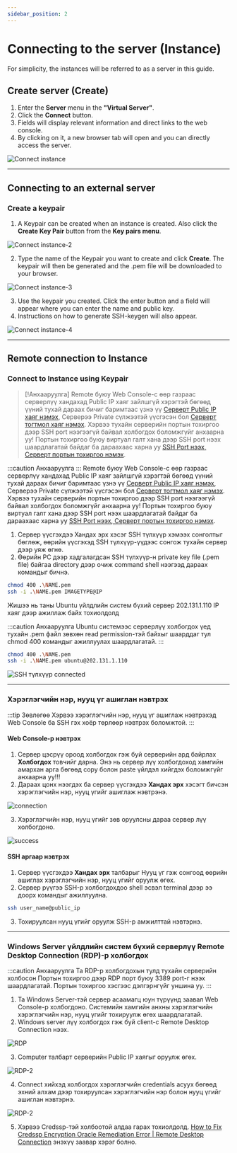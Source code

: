 ```yaml
---
sidebar_position: 2
---
```


# Connecting to the server (Instance)

For simplicity, the instances will be referred to as a server in this guide.</li>

## Create server (Create)

<ol>
    <li>Enter the <b>Server</b> menu in the <b>"Virtual Server"</b>.</li>
    <li>Click the <b>Connect</b> button.</li>
    <li>Fields will display relevant information and direct links to the web console.</li>
    <li>By clicking on it, a new browser tab will open and you can directly access the server.</li>
</ol>

  ![Connect instance](./img/connect-to-instance/Connect-instance.png)

<hr></hr>

## Connecting to an external server

### Create a keypair

<ol>
    <li>A Keypair can be created when an instance is created. Also click the <b>Create Key Pair</b> button from the <b>Key pairs menu</b>.</li>
</ol>

  ![Connect instance-2](./img/connect-to-instance/Connect-instance-2.png)

<ol start='2'>
    <li>Type the name of the Keypair you want to create and click <b>Create</b>. The keypair will then be generated and the .pem file will be downloaded to your browser.</li>
</ol>

  ![Connect instance-3](./img/connect-to-instance/Connect-instance-3.png)

<ol start='3'>
    <li>Use the keypair you created. Click the enter button and a field will appear where you can enter the name and public key.</li>
    <li>Instructions on how to generate SSH-keygen will also appear.</li>
</ol>

  ![Connect instance-4](./img/connect-to-instance/Connect-instance-4.png)

<hr></hr>

## Remote connection to Instance

### Connect to Instance using Keypair

> [!Анхааруулга]
> Remote буюу Web Console-с өөр газраас серверлүү хандахад Public IP хаяг зайлшгүй хэрэгтэй бөгөөд үүний тухай дараах бичиг баримтаас үзнэ үү <a href="./instance#ip-хаяг-удирдах-interface-manage">Серверт Public IP хаяг нэмэх</a>, Серверээ Private сүлжээтэй үүсгэсэн бол <a href="./instance#серверт-floating-ip-хаяг-холбох-associate-floating-ip">Серверт тогтмол хаяг нэмэх</a>. Хэрвээ тухайн серверийн портын тохиргоо дээр SSH port нээгээгүй байвал холбогдох боломжгүйг анхаарна уу! Портын тохиргоо буюу виртуал галт хана дээр SSH port нээх шаардлагатай байдаг ба дараахаас харна уу <a href="./security">SSH Port нээх, Серверт портын тохиргоо нэмэх</a>.

:::caution Анхааруулга :::
Remote буюу Web Console-с өөр газраас серверлүү хандахад Public IP хаяг зайлшгүй хэрэгтэй бөгөөд үүний тухай дараах бичиг баримтаас үзнэ үү <a href="./instance#ip-хаяг-удирдах-interface-manage">Серверт Public IP хаяг нэмэх</a>, Серверээ Private сүлжээтэй үүсгэсэн бол <a href="./instance#серверт-floating-ip-хаяг-холбох-associate-floating-ip">Серверт тогтмол хаяг нэмэх</a>. Хэрвээ тухайн серверийн портын тохиргоо дээр SSH port нээгээгүй байвал холбогдох боломжгүйг анхаарна уу! Портын тохиргоо буюу виртуал галт хана дээр SSH port нээх шаардлагатай байдаг ба дараахаас харна уу <a href="./security">SSH Port нээх, Серверт портын тохиргоо нэмэх</a>.

<ol>
    <li>Сервер үүсгэхдээ Хандах эрх хэсэг SSH түлхүүр хэмээх сонголтыг бөглөж, өөрийн үүсгэхэд SSH түлхүүр-үүдээс сонгож тухайн сервер дээр уяж өгнө.</li>
    <li>Өөрийн РС дээр хадгалагдсан SSH түлхүүр-н private key file (.pem file) байгаа directory дээр очиж command shell нээгээд дараах командыг бичнэ.</li>
</ol>

```bash
chmod 400 .\NAME.pem
ssh -i .\NAME.pem IMAGETYPE@IP
```

Жишээ нь таны Ubuntu үйлдлийн систем бүхий сервер 202.131.1.110 IP хаяг дээр ажиллаж байх тохиолдолд

:::caution Анхааруулга
Ubuntu системээс серверлүү холбогдох үед тухайн .pem файл зөвхөн read permission-тэй байхыг шаарддаг тул chmod 400 командыг ажиллуулах шаардлагатай.
:::

```bash
chmod 400 .\NAME.pem
ssh -i .\NAME.pem ubuntu@202.131.1.110
```

  ![SSH түлхүүр connected](./img/connect-to-instance/keypair-connected.png)

<hr></hr>

### Хэрэглэгчийн нэр, нууц үг ашиглан нэвтрэх

:::tip Зөвлөгөө
Хэрвээ хэрэглэгчийн нэр, нууц үг ашиглаж нэвтрэхэд Web Console ба SSH гэх хоёр төрлөөр нэвтрэх боломжтой.
:::

#### Web Console-р нэвтрэх

<ol>
    <li>Сервер цэсрүү ороод холбогдох гэж буй серверийн ард байрлах <b>Холбогдох</b> товчийг дарна. Энэ нь сервер лүү холбогдоход хамгийн амархан арга бөгөөд copy болон paste үйлдэл хийгдэх боломжгүйг анхаарна уу!!!</li>
    <li>Дараах цонх нээгдэх ба сервер үүсгэхдээ <b>Хандах эрх</b> хэсэгт бичсэн хэрэглэгчийн нэр, нууц үгийг ашиглаж нэвтрэнэ.</li>
</ol>

  ![connection](./img/connect-to-instance/connection.png)

<ol start='3'>
    <li>Хэрэглэгчийн нэр, нууц үгийг зөв оруулсны дараа сервер лүү холбогдоно.</li>
</ol>

  ![success](./img/connect-to-instance/success.png)

#### SSH аргаар нэвтрэх
<ol>
    <li>Сервер үүсгэхдээ <b>Хандах эрх</b> талбарыг Нууц үг гэж сонгоод өөрийн ашиглах хэрэглэгчийн нэр, нууц үгийг оруулж өгөх.</li>
    <li>Сервер рүүгээ SSH-р холбогдохдоо shell эсвэл terminal дээр ээ доорх командыг ажиллуулна.</li>
</ol>

```bash
ssh user_name@public_ip
```
<ol start='3'>
    <li>Тохируулсан нууц үгийг оруулж SSH-р амжилттай нэвтэрнэ.</li>
</ol>

<hr></hr>

### Windows Server үйлдлийн систем бүхий серверлүү Remote Desktop Connection (RDP)-р холбогдох

:::caution Анхааруулга
Та RDP-р холбогдохын тулд тухайн серверийн холбосон Портын тохиргоо дээр RDP порт буюу 3389 port-г нээх шаардлагатай. Портын тохиргоо хэсгээс дэлгэрнгүйг уншина уу.
:::

<ol>
    <li>Та Windows Server-тэй сервер асаамагц юун түрүүнд заавал Web Console-р холбогдоно. Системийн хамгийн анхны хэрэглэгчийн хэрэглэгчийн нэр, нууц үгийг тохируулж өгөх шаардлагатай.</li>
    <li>Windows server лүү холбогдох гэж буй client-с Remote Desktop Connection нээх.</li>
</ol>

  ![RDP](./img/connect-to-instance/Instance-windows-connection.png)

<ol start='3'>
    <li>Computer талбарт серверийн Public IP хаягыг оруулж өгөх.</li>
</ol>

  ![RDP-2](./img/connect-to-instance/Instance-windows-connection1.png)

<ol start='4'>
    <li>Connect хийхэд холбогдох хэрэглэгчийн credentials асуух бөгөөд эхний алхам дээр тохируулсан хэрэглэгчийн нэр болон нууц үгийг ашиглан нэвтэрнэ.</li>
</ol>

  ![RDP-2](./img/connect-to-instance/Instance-windows-connection2.png)

<ol start='5'>
    <li>Хэрвээ Credssp-тэй холбоотой алдаа гарах тохиолдолд. <a href="https://www.youtube.com/watch?v=Mp9vPS4Efto">How to Fix Credssp Encryption Oracle Remediation Error | Remote Desktop Connection</a> энэхүү заавар хэрэг болно.</li>
</ol>
